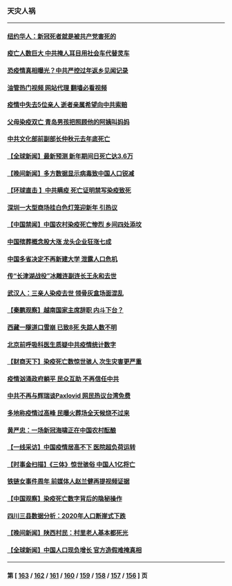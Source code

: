 ### 天灾人祸
---
#### [纽约华人：新冠死者就是被共产党害死的](../../pages/ncid280/n13911178.md?01200445) 
#### [疫亡人数巨大 中共掩人耳目用社会车代替灵车](../../pages/ncid280/n13910712.md?01200445) 
#### [恐疫情真相曝光？中共严控过年返乡见闻记录](../../pages/ncid280/n13911147.md?01200445) 
#### [油管热门视频 网站代理 翻墙必看视频](http://138.2.39.72:81/youtube.html?epic-marker?01200445)
#### [疫情中失去5位亲人 逝者亲属希望向中共索赔](../../pages/ncid280/n13911002.md?01200445) 
#### [父母染疫双亡 青岛男孩把照顾他的阿姨叫妈妈](../../pages/ncid280/n13910956.md?01200445) 
#### [中共文化部前副部长仲秋元去年底死亡](../../pages/ncid280/n13909915.md?01200445) 
#### [【全球新闻】最新预测 新年期间日死亡达3.6万](../../pages/ncid280/n13910713.md?01200445) 
#### [【晚间新闻】多方数据显示病毒致中国人口锐减](../../pages/ncid280/n13910918.md?01200445) 
#### [【环球直击 】中共瞒疫 死亡证明禁写染疫致死](../../pages/ncid280/n13910304.md?01200445) 
#### [深圳一大型商场挂白色灯笼迎新年 引热议](../../pages/ncid280/n13910782.md?01200445) 
#### [【中国禁闻】中国农村染疫死亡惨烈 乡间四处添坟](../../pages/ncid280/n13910315.md?01200445) 
#### [中国殡葬概念股大涨 龙头企业狂涨七成](../../pages/ncid280/n13910670.md?01200445) 
#### [中国多省决定不再新建大学 泄露人口危机](../../pages/ncid280/n13910617.md?01200445) 
#### [传“长津湖战役”冰雕连副连长王永和去世](../../pages/ncid280/n13910557.md?01200445) 
#### [武汉人：三亲人染疫去世 领骨灰盒场面混乱](../../pages/ncid280/n13910461.md?01200445) 
#### [【秦鹏观察】越南国家主席辞职 内斗下台？](../../pages/ncid280/n13910321.md?01200445) 
#### [西藏一隧道口雪崩 已致8死 失踪人数不明](../../pages/ncid280/n13910392.md?01200445) 
#### [北京前呼吸科医生质疑中共疫情统计数字](../../pages/ncid280/n13910444.md?01200445) 
#### [【财商天下】染疫死亡数惊世骇人 次生灾害更严重](../../pages/ncid280/n13910388.md?01200445) 
#### [疫情汹涌政府躺平 民众互助 不再信任中共](../../pages/ncid280/n13910347.md?01200445) 
#### [中共不再与辉瑞谈Paxlovid 网民热议台湾免费](../../pages/ncid280/n13910284.md?01200445) 
#### [多地称疫情过高峰 民曝火葬场全天候烧不过来](../../pages/ncid280/n13910059.md?01200445) 
#### [黄严忠：一场新冠海啸正在中国农村酝酿](../../pages/ncid280/n13910285.md?01200445) 
#### [【一线采访】中国疫情居高不下 医院超负荷运转](../../pages/ncid280/n13910046.md?01200445) 
#### [【时事金扫描】《三体》惊世骇俗 中国人1亿将亡](../../pages/ncid280/n13910161.md?01200445) 
#### [铁链女事件周年 前媒体人赵兰健再提视频证据](../../pages/ncid280/n13910220.md?01200445) 
#### [【中国观察】染疫死亡数字背后的隐秘操作](../../pages/ncid280/n13910016.md?01200445) 
#### [四川三县数据分析：2020年人口断崖式下跌](../../pages/ncid280/n13910018.md?01200445) 
#### [【晚间新闻】陕西村民：村里老人基本都死光](../../pages/ncid280/n13909385.md?01200445) 
#### [【全球新闻】中国人口现负增长 官方造假难掩真相](../../pages/ncid280/n13909201.md?01200445) 

---
#### 第 [ [163](./163.md?01200445) / [162](./162.md?01200445) / [161](./161.md?01200445) / [160](./160.md?01200445) / [159](./159.md?01200445) / [158](./158.md?01200445) / [157](./157.md?01200445) / [156](./156.md?01200445) ] 页
